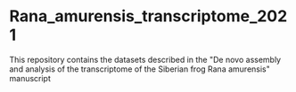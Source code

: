 # Rana_amurensis_transcriptome_2021
This repository contains the datasets described in the "De novo assembly and analysis of the transcriptome of the Siberian frog Rana amurensis" manuscript 
